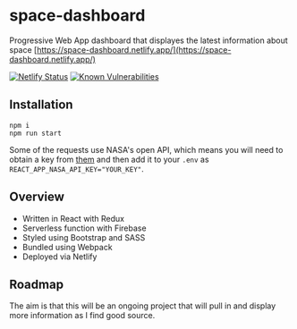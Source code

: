 # space-dashboard

Progressive Web App dashboard that displayes the latest information about space [https://space-dashboard.netlify.app/](https://space-dashboard.netlify.app/)

[![Netlify Status](https://api.netlify.com/api/v1/badges/a96d8df8-894d-44a4-b3be-574f97b9c131/deploy-status)](https://app.netlify.com/sites/space-dashboard/deploys)
[![Known Vulnerabilities](https://snyk.io/test/github/RosieWatson/space-dashboard/badge.svg?targetFile=package.json)](https://snyk.io/test/github/RosieWatson/space-dashboard?targetFile=package.json)

## Installation
```
npm i
npm run start
```

Some of the requests use NASA's open API, which means you will need to obtain a key from [them](https://api.nasa.gov/) and then add it to your `.env` as `REACT_APP_NASA_API_KEY="YOUR_KEY"`.

## Overview
- Written in React with Redux
- Serverless function with Firebase
- Styled using Bootstrap and SASS
- Bundled using Webpack
- Deployed via Netlify

## Roadmap
The aim is that this will be an ongoing project that will pull in and display more information as I find good source.
